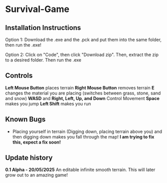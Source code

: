# Survival-Game
 
## Installation Instructions
Option 1:
Download the .exe and the .pck and put them into the same folder, then run the .exe!

Option 2:
Click on "Code", then click "Download zip". Then, extract the zip to a desired folder. Then run the .exe

## Controls
**Left Mouse Button** places terrain
**Right Mouse Button** removes terrain
**E** changes the material you are placing (switches between grass, stone, sand and snow)
**WASD** and **Right, Left, Up, and Down** Control Movement
**Space** makes you jump
**Left Shift** makes you run

## Known Bugs
- Placing yourself in terrain (Digging down, placing terrain above you) and then digging down makes you fall through the map! **I am trying to fix this, expect a fix soon!**

## Update history
**0.1 Alpha - 20/05/2025**
An editable infinite smooth terrain. This will later grow out to an amazing game!

